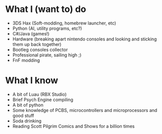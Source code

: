 # What I (want to) do
- 3DS Hax (Soft-modding, homebrew launcher, etc)
- Python (AI, utility programs, etc?)
- C#/Java (games!)
- Hardware (breaking apart nintendo consoles and looking and sticking them up back together)
- Bootleg consoles collector
- Professional pirate, sailing high ;)
- FnF modding

# What I know
- A bit of Luau (RBX Studio)
- Brief Psych Engine compiling
- A bit of python
- Some knowledge of PCBS, microcontrollers and microprocessors and good stuff
- Soda drinking
- Reading Scott Pilgrim Comics and Shows for a billion times
